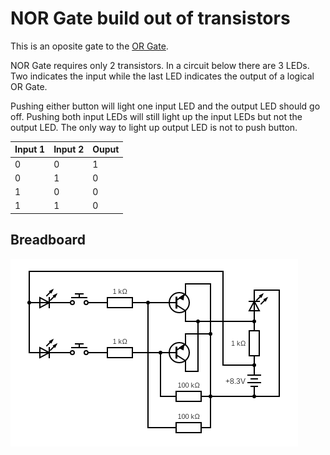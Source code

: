 # NOR Gate build out of transistors

This is an oposite gate to the [OR Gate](../or_gate_from_transistors/README.md).

NOR Gate requires only 2 transistors. In a circuit below
there are 3 LEDs. Two indicates the input while the last LED
indicates the output of a logical OR Gate.

Pushing either button will light one input LED and the output
LED should go off. Pushing both input LEDs will still light up
the input LEDs but not the output LED. The only way to light up
output LED is not to push button.

| Input 1 | Input 2 | Ouput |
|---------|---------|-------|
|    0    |    0    |   1   |
|    0    |    1    |   0   |
|    1    |    0    |   0   |
|    1    |    1    |   0   |

## Breadboard

[![LED with a button and two Capacitors](./circuit.png)](https://www.circuit-diagram.org/editor/)
